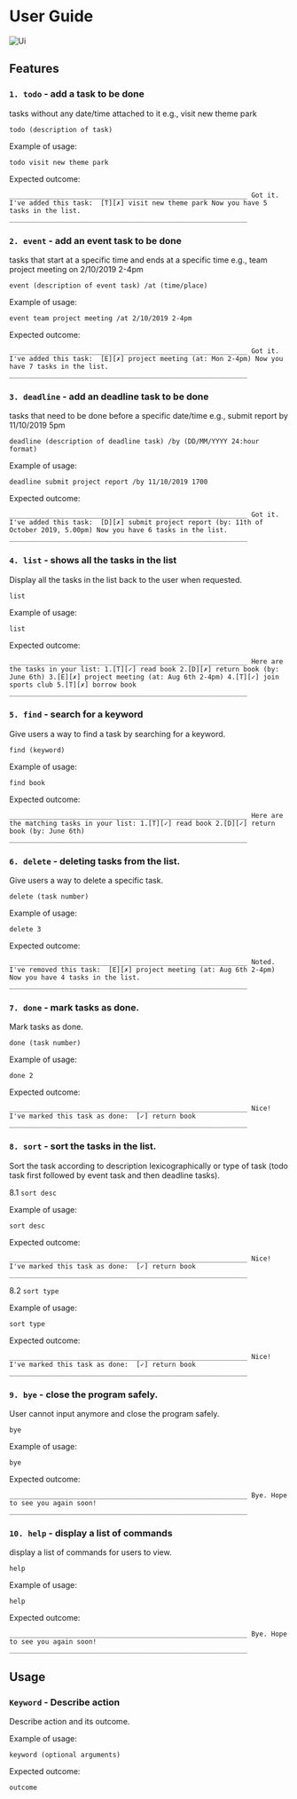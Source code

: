 # User Guide

![Ui](https://user-images.githubusercontent.com/50571269/65426277-73971600-de42-11e9-91c7-0ea30f3b8007.png)
## Features 


### `1. todo` - add a task to be done

tasks without any date/time attached to it e.g., visit new theme park

`todo (description of task)`

Example of usage: 

`todo visit new theme park`

Expected outcome:

`____________________________________________________________
      Got it. I've added this task: 
        [T][✗] visit new theme park
      Now you have 5 tasks in the list.
     ____________________________________________________________
`

### `2. event` - add an event task to be done

tasks that start at a specific time and ends at a specific time e.g., team project meeting on 2/10/2019 2-4pm

`event (description of event task) /at (time/place)`

Example of usage: 

`event team project meeting /at 2/10/2019 2-4pm`

Expected outcome:

`____________________________________________________________
      Got it. I've added this task: 
        [E][✗] project meeting (at: Mon 2-4pm)
      Now you have 7 tasks in the list.
     ____________________________________________________________`

### `3. deadline` - add an deadline task to be done

tasks that need to be done before a specific date/time e.g., submit report by 11/10/2019 5pm

`deadline (description of deadline task) /by (DD/MM/YYYY 24:hour format)`

Example of usage: 

`deadline submit project report /by 11/10/2019 1700`

Expected outcome:

`____________________________________________________________
      Got it. I've added this task: 
        [D][✗] submit project report (by: 11th of October 2019, 5.00pm)
      Now you have 6 tasks in the list.
     ____________________________________________________________`

### `4. list` - shows all the tasks in the list

Display all the tasks in the list back to the user when requested.

`list`

Example of usage: 

`list`

Expected outcome:

`____________________________________________________________
      Here are the tasks in your list:
      1.[T][✓] read book
      2.[D][✗] return book (by: June 6th)
      3.[E][✗] project meeting (at: Aug 6th 2-4pm)
      4.[T][✓] join sports club
      5.[T][✗] borrow book
     ____________________________________________________________`

### `5. find` - search for a keyword

Give users a way to find a task by searching for a keyword.

`find (keyword)`

Example of usage: 

`find book`

Expected outcome:

`____________________________________________________________
      Here are the matching tasks in your list:
      1.[T][✓] read book
      2.[D][✓] return book (by: June 6th)
     ____________________________________________________________`


### `6. delete` - deleting tasks from the list.

Give users a way to delete a specific task.

`delete (task number)`

Example of usage: 

`delete 3`

Expected outcome:

`____________________________________________________________
      Noted. I've removed this task: 
        [E][✗] project meeting (at: Aug 6th 2-4pm)
      Now you have 4 tasks in the list.
     ____________________________________________________________`

     
### `7. done` - mark tasks as done.

Mark tasks as done.

`done (task number)`

Example of usage: 

`done 2`

Expected outcome:

`____________________________________________________________
      Nice! I've marked this task as done: 
        [✓] return book
     ____________________________________________________________`
     
     
### `8. sort` - sort the tasks in the list.

Sort the task according to description lexicographically or type of task 
(todo task first followed by event task and then deadline tasks).

8.1 `sort desc`

Example of usage: 

`sort desc`

Expected outcome:

`____________________________________________________________
      Nice! I've marked this task as done: 
        [✓] return book
     ____________________________________________________________`
     

8.2 `sort type`

Example of usage: 

`sort type`

Expected outcome:

`____________________________________________________________
      Nice! I've marked this task as done: 
        [✓] return book
     ____________________________________________________________`
     
     
     
### `9. bye` - close the program safely.
 
 User cannot input anymore and close the program safely.
 
 `bye`
 
 Example of usage: 
 
 `bye`
 
 Expected outcome:
 
 `____________________________________________________________
       Bye. Hope to see you again soon!
      ____________________________________________________________`
      

### `10. help` - display a list of commands
 
 display a list of commands for users to view.
 
 `help`
 
 Example of usage: 
 
 `help`
 
 Expected outcome:
 
 `____________________________________________________________
       Bye. Hope to see you again soon!
      ____________________________________________________________`
    

## Usage

### `Keyword` - Describe action

Describe action and its outcome.

Example of usage: 

`keyword (optional arguments)`

Expected outcome:

`outcome`
